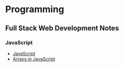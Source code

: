 # Programming

## Full Stack Web Development Notes

### JavaScript

- [JavaScript](./topics/javascript.md) 
- [Arrays in JavaScript](./topics/jsarraymethods.md)